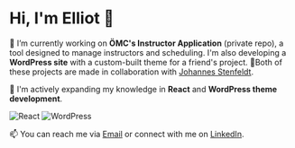 <!--
**Ellia00/Ellia00** is a ✨ _special_ ✨ repository because its `README.md` (this file) appears on your GitHub profile.

Here are some ideas to get you started:

- 🔭 I’m currently working on ...
- 🌱 I’m currently learning ...
- 👯 I’m looking to collaborate on ...
- 🤔 I’m looking for help with ...
- 💬 Ask me about ...
- 📫 How to reach me: ...
- 😄 Pronouns: ...
- ⚡ Fun fact: ...
-->

# Hi, I'm Elliot 👋

🔭 I’m currently working on **ÖMC's Instructor Application** (private repo), a tool designed to manage instructors and scheduling. I'm also developing a **WordPress site** with a custom-built theme for a friend's project.
🤝Both of these projects are made in collaboration with [Johannes Stenfeldt](https://github.com/Jeorge01).

🌱 I'm actively expanding my knowledge in **React** and **WordPress theme development**.

![React](https://img.shields.io/badge/-React-61DAFB?style=flat-square&logo=react&logoColor=white)
![WordPress](https://img.shields.io/badge/-WordPress-21759B?style=flat-square&logo=wordpress&logoColor=white)

📫 You can reach me via [Email](mailto:elliotborgkvist@gmail.com) or connect with me on [LinkedIn](https://www.linkedin.com/in/elliot-borgkvist-500178323/).

<!-- ![Elliot's GitHub stats](https://github-readme-stats.vercel.app/api?username=Ellia00&show_icons=true&theme=radical)
